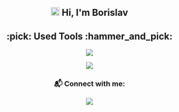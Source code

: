 <h2 align="center"> <img src="https://github.com/TheDudeThatCode/TheDudeThatCode/blob/master/Assets/Hi.gif" width="20px"> Hi, I'm Borislav</h2> 

<h2 align="center">:pick: Used Tools :hammer_and_pick:</h2>

<p align="center">
  <img src="https://skillicons.dev/icons?i=js,nodejs,python,django,html,css,postgresql,mongodb,docker"/>
</p>
<p align="center">
  <img src="https://skillicons.dev/icons?i=vscode,vim,linux,git" />
</p>

<!-- <div align="center"><p><img src="https://github-readme-stats.vercel.app/api/top-langs?username=bongoslav&show_icons=true&locale=en&layout=compact" alt="bongoslav" /> -->

### <h3 align="center">:mailbox_with_mail: Connect with me:</h3>

<p align="center">
  <a href="https://www.linkedin.com/in/borislav-borisov99/" target="_blank">
    <img src="https://img.shields.io/badge/-LinkedIn-%230077B5?style=for-the-badge&logo=linkedin&logoColor=white" target="_blank">
  </a>
</p>
